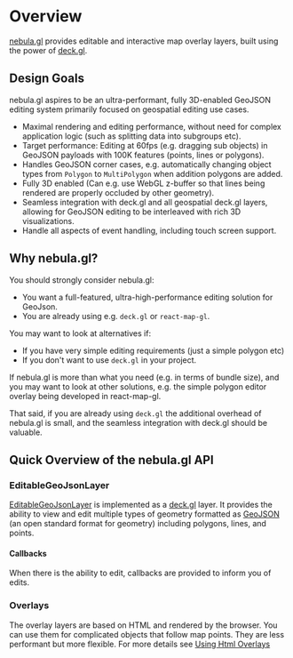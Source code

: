 # Overview

[nebula.gl](https://nebula.gl) provides editable and interactive map overlay layers, built using the power of [deck.gl](https://uber.github.io/deck.gl).

## Design Goals

nebula.gl aspires to be an ultra-performant, fully 3D-enabled GeoJSON editing system primarily focused on geospatial editing use cases.

* Maximal rendering and editing performance, without need for complex application logic (such as splitting data into subgroups etc).
* Target performance: Editing at 60fps (e.g. dragging sub objects) in GeoJSON payloads with 100K features (points, lines or polygons).
* Handles GeoJSON corner cases, e.g. automatically changing object types from `Polygon` to `MultiPolygon` when addition polygons are added.
* Fully 3D enabled (Can e.g. use WebGL z-buffer so that lines being rendered are properly occluded by other geometry).
* Seamless integration with deck.gl and all geospatial deck.gl layers, allowing for GeoJSON editing to be interleaved with rich 3D visualizations.
* Handle all aspects of event handling, including touch screen support.

## Why nebula.gl?

You should strongly consider nebula.gl:

* You want a full-featured, ultra-high-performance editing solution for GeoJson.
* You are already using e.g. `deck.gl` or `react-map-gl`.

You may want to look at alternatives if:

* If you have very simple editing requirements (just a simple polygon etc)
* If you don't want to use `deck.gl` in your project.

If nebula.gl is more than what you need (e.g. in terms of bundle size), and you may want to look at other solutions, e.g. the simple polygon editor overlay being developed in react-map-gl.

That said, if you are already using `deck.gl` the additional overhead of nebula.gl is small, and the seamless integration with deck.gl should be valuable.

## Quick Overview of the nebula.gl API

### EditableGeoJsonLayer

[EditableGeoJsonLayer](/docs/api-reference/layers/editable-geojson-layer) is implemented as a [deck.gl](https://deck.gl) layer. It provides the ability to view and edit multiple types of geometry formatted as [GeoJSON](https://tools.ietf.org/html/rfc7946) (an open standard format for geometry) including polygons, lines, and points.

#### Callbacks

When there is the ability to edit, callbacks are provided to inform you of edits.

### Overlays

The overlay layers are based on HTML and rendered by the browser. You can use them
for complicated objects that follow map points. They are less performant
but more flexible. For more details see [Using Html Overlays](/docs/developer-guide/html-overlays)
